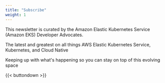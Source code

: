 ```yaml
---
title: "Subscribe"
weight: 1
---
```


This newsletter is curated by the Amazon Elastic Kubernetes Service (Amazon EKS) Developer Advocates.

The latest and greatest on all things AWS Elastic Kubernetes Service, Kubernetes, and Cloud Native

Keeping up with what's happening so you can stay on top of this evolving space

{{< buttondown >}}
